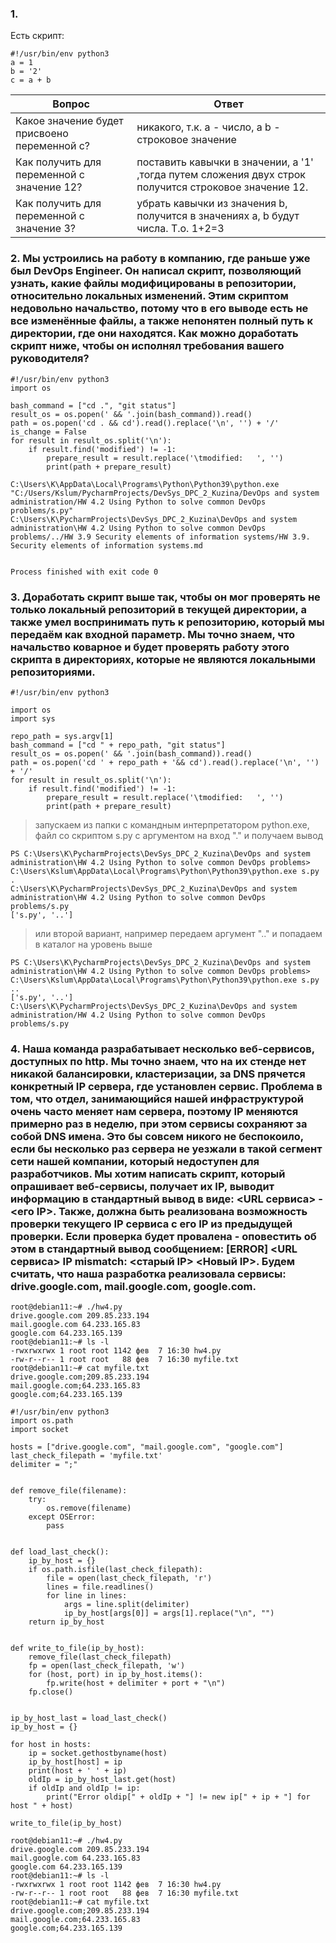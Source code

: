 ### 1.
Есть скрипт:
````
#!/usr/bin/env python3
a = 1
b = '2'
c = a + b
````
Вопрос  | Ответ
----------------|----------------------
Какое значение будет присвоено переменной c?  | никакого, т.к. a - число, а b - строковое значение
Как получить для переменной c значение 12?    | поставить кавычки в значении, a '1' ,тогда путем сложения двух строк получится строковое значение 12.
Как получить для переменной c значение 3?     | убрать кавычки из значения b, получится в значениях a, b будут числа. Т.о. 1+2=3

### 2. Мы устроились на работу в компанию, где раньше уже был DevOps Engineer. Он написал скрипт, позволяющий узнать, какие файлы модифицированы в репозитории, относительно локальных изменений. Этим скриптом недовольно начальство, потому что в его выводе есть не все изменённые файлы, а также непонятен полный путь к директории, где они находятся. Как можно доработать скрипт ниже, чтобы он исполнял требования вашего руководителя?
```
#!/usr/bin/env python3
import os

bash_command = ["cd .", "git status"]
result_os = os.popen(' && '.join(bash_command)).read()
path = os.popen('cd . && cd').read().replace('\n', '') + '/'
is_change = False
for result in result_os.split('\n'):
    if result.find('modified') != -1:
        prepare_result = result.replace('\tmodified:   ', '')
        print(path + prepare_result)

```
````
C:\Users\K\AppData\Local\Programs\Python\Python39\python.exe "C:/Users/Kslum/PycharmProjects/DevSys_DPC_2_Kuzina/DevOps and system administration/HW 4.2 Using Python to solve common DevOps problems/s.py"
C:\Users\K\PycharmProjects\DevSys_DPC_2_Kuzina\DevOps and system administration\HW 4.2 Using Python to solve common DevOps problems/../HW 3.9 Security elements of information systems/HW 3.9. Security elements of information systems.md


Process finished with exit code 0

````

### 3. Доработать скрипт выше так, чтобы он мог проверять не только локальный репозиторий в текущей директории, а также умел воспринимать путь к репозиторию, который мы передаём как входной параметр. Мы точно знаем, что начальство коварное и будет проверять работу этого скрипта в директориях, которые не являются локальными репозиториями.

```
#!/usr/bin/env python3

import os
import sys

repo_path = sys.argv[1]
bash_command = ["cd " + repo_path, "git status"]
result_os = os.popen(' && '.join(bash_command)).read()
path = os.popen('cd ' + repo_path + '&& cd').read().replace('\n', '') + '/'
for result in result_os.split('\n'):
    if result.find('modified') != -1:
        prepare_result = result.replace('\tmodified:   ', '')
        print(path + prepare_result)
```
> запускаем из папки с командным интерпретатором python.exe, файл со скриптом s.py c аргументом на вход "." и получаем вывод 
````
PS C:\Users\K\PycharmProjects\DevSys_DPC_2_Kuzina\DevOps and system administration\HW 4.2 Using Python to solve common DevOps problems> C:\Users\Kslum\AppData\Local\Programs\Python\Python39\python.exe s.py .
C:\Users\K\PycharmProjects\DevSys_DPC_2_Kuzina\DevOps and system administration\HW 4.2 Using Python to solve common DevOps problems/s.py
['s.py', '..']
````
> или второй вариант, например передаем аргумент ".." и попадаем в каталог на уровень выше 
````
PS C:\Users\K\PycharmProjects\DevSys_DPC_2_Kuzina\DevOps and system administration\HW 4.2 Using Python to solve common DevOps problems> C:\Users\Kslum\AppData\Local\Programs\Python\Python39\python.exe s.py ..
['s.py', '..']
C:\Users\K\PycharmProjects\DevSys_DPC_2_Kuzina\DevOps and system administration/HW 4.2 Using Python to solve common DevOps problems/s.py
````

### 4. Наша команда разрабатывает несколько веб-сервисов, доступных по http. Мы точно знаем, что на их стенде нет никакой балансировки, кластеризации, за DNS прячется конкретный IP сервера, где установлен сервис. Проблема в том, что отдел, занимающийся нашей инфраструктурой очень часто меняет нам сервера, поэтому IP меняются примерно раз в неделю, при этом сервисы сохраняют за собой DNS имена. Это бы совсем никого не беспокоило, если бы несколько раз сервера не уезжали в такой сегмент сети нашей компании, который недоступен для разработчиков. Мы хотим написать скрипт, который опрашивает веб-сервисы, получает их IP, выводит информацию в стандартный вывод в виде: <URL сервиса> - <его IP>. Также, должна быть реализована возможность проверки текущего IP сервиса c его IP из предыдущей проверки. Если проверка будет провалена - оповестить об этом в стандартный вывод сообщением: [ERROR] <URL сервиса> IP mismatch: <старый IP> <Новый IP>. Будем считать, что наша разработка реализовала сервисы: drive.google.com, mail.google.com, google.com.

````
root@debian11:~# ./hw4.py
drive.google.com 209.85.233.194
mail.google.com 64.233.165.83
google.com 64.233.165.139
root@debian11:~# ls -l
-rwxrwxrwx 1 root root 1142 фев  7 16:30 hw4.py
-rw-r--r-- 1 root root   88 фев  7 16:30 myfile.txt
root@debian11:~# cat myfile.txt
drive.google.com;209.85.233.194
mail.google.com;64.233.165.83
google.com;64.233.165.139
````

````
#!/usr/bin/env python3
import os.path
import socket

hosts = ["drive.google.com", "mail.google.com", "google.com"]
last_check_filepath = 'myfile.txt'
delimiter = ";"


def remove_file(filename):
    try:
        os.remove(filename)
    except OSError:
        pass


def load_last_check():
    ip_by_host = {}
    if os.path.isfile(last_check_filepath):
        file = open(last_check_filepath, 'r')
        lines = file.readlines()
        for line in lines:
            args = line.split(delimiter)
            ip_by_host[args[0]] = args[1].replace("\n", "")
    return ip_by_host


def write_to_file(ip_by_host):
    remove_file(last_check_filepath)
    fp = open(last_check_filepath, 'w')
    for (host, port) in ip_by_host.items():
        fp.write(host + delimiter + port + "\n")
    fp.close()


ip_by_host_last = load_last_check()
ip_by_host = {}

for host in hosts:
    ip = socket.gethostbyname(host)
    ip_by_host[host] = ip
    print(host + ' ' + ip)
    oldIp = ip_by_host_last.get(host)
    if oldIp and oldIp != ip:
        print("Error oldip[" + oldIp + "] != new ip[" + ip + "] for host " + host)

write_to_file(ip_by_host)
````
````
root@debian11:~# ./hw4.py
drive.google.com 209.85.233.194
mail.google.com 64.233.165.83
google.com 64.233.165.139
root@debian11:~# ls -l
-rwxrwxrwx 1 root root 1142 фев  7 16:30 hw4.py
-rw-r--r-- 1 root root   88 фев  7 16:30 myfile.txt
root@debian11:~# cat myfile.txt
drive.google.com;209.85.233.194
mail.google.com;64.233.165.83
google.com;64.233.165.139
````
